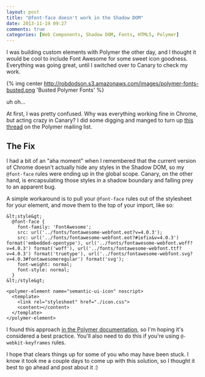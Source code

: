 ```yaml
---
layout: post
title: "@font-face doesn't work in the Shadow DOM"
date: 2013-11-19 09:27
comments: true
categories: [Web Components, Shadow DOM, Fonts, HTML5, Polymer]
---
```


I was building custom elements with Polymer the other day, and I thought it would be cool to include Font Awesome for some sweet icon goodness. Everything was going great, until I switched over to Canary to check my work.

{% img center http://robdodson.s3.amazonaws.com/images/polymer-fonts-busted.png 'Busted Polymer Fonts' %}

uh oh...

<!-- more -->

At first, I was pretty confused. Why was everything working fine in Chrome, but acting crazy in Canary? I did some digging and manged to turn up [this thread](https://groups.google.com/d/msg/polymer-dev/UUwew3x82EU/m9x2qWPi9ZoJ) on the Polymer mailing list.

## The Fix

I had a bit of an "aha moment" when I remembered that the current version of Chrome doesn't actually hide any styles in the Shadow DOM, so my `@font-face` rules were ending up in the global scope. Canary, on the other hand, is encapsulating those styles in a shadow boundary and falling prey to an apparent bug.

A simple workaround is to pull your `@font-face` rules out of the stylesheet for your element, and move them to the top of your import, like so:

```
&lt;style&gt;
  @font-face {
    font-family: 'FontAwesome';
    src: url('../fonts/fontawesome-webfont.eot?v=4.0.3');
    src: url('../fonts/fontawesome-webfont.eot?#iefix&v=4.0.3') format('embedded-opentype'), url('../fonts/fontawesome-webfont.woff?v=4.0.3') format('woff'), url('../fonts/fontawesome-webfont.ttf?v=4.0.3') format('truetype'), url('../fonts/fontawesome-webfont.svg?v=4.0.3#fontawesomeregular') format('svg');
    font-weight: normal;
    font-style: normal;
  }
&lt;/style&gt;

<polymer-element name="semantic-ui-icon" noscript>
  <template>
    <link rel="stylesheet" href="./icon.css">
    <content></content>
  </template>
</polymer-element>
```

I found this approach [in the Polymer documentation](http://www.polymer-project.org/docs/polymer/styling.html#making-styles-global), so I'm hoping it's considered a best practice. You'll also need to do this if you're using `@-webkit-keyframes` rules.

I hope that clears things up for some of you who may have been stuck. I know it took me a couple days to come up with this solution, so I thought it best to go ahead and post about it :)